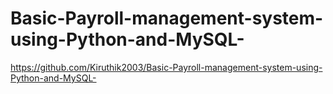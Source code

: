 # Basic-Payroll-management-system-using-Python-and-MySQL-
https://github.com/Kiruthik2003/Basic-Payroll-management-system-using-Python-and-MySQL-
